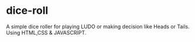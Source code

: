 # dice-roll
A simple dice roller for playing LUDO or making decision like Heads or Tails. Using HTML,CSS &amp; JAVASCRIPT.
